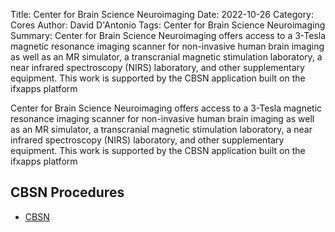 Title: Center for Brain Science Neuroimaging
Date: 2022-10-26
Category: Cores
Author: David D'Antonio
Tags: Center for Brain Science Neuroimaging
Summary: Center for Brain Science Neuroimaging offers access to a 3-Tesla magnetic resonance imaging scanner for non-invasive human brain imaging as well as an MR simulator,  a transcranial magnetic stimulation laboratory, a near infrared spectroscopy (NIRS) laboratory, and other supplementary equipment. This work is supported by the CBSN application built on the ifxapps platform 

Center for Brain Science Neuroimaging offers access to a 3-Tesla magnetic resonance imaging scanner for non-invasive human brain imaging as well as an MR simulator,  a transcranial magnetic stimulation laboratory, a near infrared spectroscopy (NIRS) laboratory, and other supplementary equipment. This work is supported by the CBSN application built on the ifxapps platform

## CBSN Procedures

* [CBSN](http://cbsn.rc.fas.harvard.edu/cbsn/)
